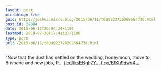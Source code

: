 ```yaml
---
layout: post
microblog: true
guid: http://joshua.micro.blog/2015/06/11/t608922720269684736.html
post_id: 37884
date: 2015-06-11T20:04:24+1100
lastmod: 2019-07-30T17:41:31+1100
type: post
url: /2015/06/11/t608922720269684736.html
---
```

"Now that the dust has settled on the wedding, honeymoon, move to Brisbane and new jobs, R… [t.co/lksENgh7Y...](http://t.co/lksENgh7Y4) [t.co/BfKh9dwo4...](http://t.co/BfKh9dwo4g)
